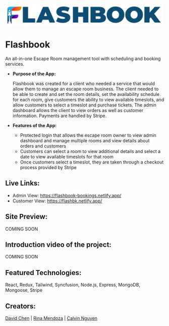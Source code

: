 <div id="header" align="center">
  <img src="client/src/data/navbarLogo.png" width="500"/>
</div>

# Flashbook
An all-in-one Escape Room management tool with scheduling and booking services.

* **Purpose of the App:** 

   Flashbook was created for a client who needed a service that would allow them to manage an escape room business. The client needed to be able to create and set the room details, set the availability schedule for each room, give customers the ability to view available timeslots, and allow customers to select a timeslot and purchase tickets. The admin dashboard allows the client to view orders as well as customer information. Payments are handled by Stripe.

* **Features of the App:**
   * Protected login that allows the escape room owner to view admin dashboard and manage multiple rooms and view details about orders and customers
   * Customers can select a room to view additional details and select a date to view available timeslots for that room
   * Once customers select a timeslot, they are taken through a checkout process provided by Stripe
   
## Live Links: 
* Admin View: https://flashbook-bookings.netlify.app/
* Customer View: https://flashbk.netlify.app/

## Site Preview: 
COMING SOON

## Introduction video of the project: 
COMING SOON

## Featured Technologies: 
React, Redux, Tailwind, Syncfusion, Node.js, Express, MongoDB, Mongoose, Stripe

## Creators:
[David Chen](https://github.com/DCXan) | [Rina Mendoza](https://github.com/mendo94) | [Calvin Nguyen](https://github.com/cnguyen2133)
